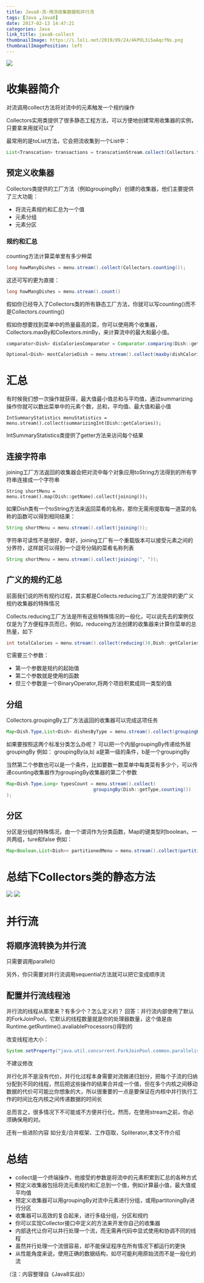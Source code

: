 ```yaml
---
title: Java8-流-用流收集数据和并行流
tags: [Java ,Java8]
date: 2017-02-13 14:47:21
categories: Java
link_title: java8-collect
thumbnailImage: https://i.loli.net/2019/09/24/4kPOL3i5aAqcfNs.png
thumbnailImagePosition: left
---
```

<!-- toc -->
<!-- more -->
![](https://i.loli.net/2019/09/24/4kPOL3i5aAqcfNs.png)
# 收集器简介
对流调用collect方法将对流中的元素触发一个规约操作

Collectors实用类提供了很多静态工程方法，可以方便地创建常用收集器的实例，只要拿来用就可以了

最常用的是toList方法，它会把流收集到一个List中：
```java
List<Transcation> transactions = transcationStream.collect(Collectors.toList());
```


## 预定义收集器
Collectors类提供的工厂方法（例如groupingBy）创建的收集器，他们主要提供了三大功能：
- 将流元素规约和汇总为一个值
- 元素分组
- 元素分区

### 规约和汇总
counting方法计算菜单里有多少种菜
```java
long howManyDishes = menu.stream().collect(Collectors.counting());
```
这还可写的更为直接：
```java
long howMangDishes = menu.stream().count()
```
假如你已经导入了Collectors类的所有静态工厂方法，你就可以写counting()而不是Collectors.counting()

假如你想要找到菜单中的热量最高的菜，你可以使用两个收集器，Collectors.maxBy和Collextors.minBy，来计算流中的最大和最小值。

```java
comparator<Dish> disCaloriesComparator = Comparator.comparing(Dish::getCalories);

Optional<Dish> mostCalorieDish = menu.stream().collect(maxby(dishCaloriesComparator));
```

# 汇总
有时候我们想一次操作就获得，最大值最小值总和与平均值，通过summarizing操作你就可以数出菜单中的元素个数，总和，平均值、最大值和最小值
```
IntSummaryStatistics menuStatistics = menu.stream().collect(summarizingInt(Dish::getCalories));
```
IntSummaryStatistics类提供了getter方法来访问每个结果

## 连接字符串
joining工厂方法返回的收集器会把对流中每个对象应用toString方法得到的所有字符串连接成一个字符串
```
String shortMenu = menu.stream().map(Dish::getName).collect(joining());
```
如果Dish类有一个toString方法来返回菜肴的名称，那你无需用提取每一道菜的名称的函数可以得到相同结果：
```java
String shortMenu = menu.stream().collect(joining());
```
字符串可读性不是很好，幸好，joining工厂有一个重载版本可以接受元素之间的分界符，这样就可以得到一个逗号分隔的菜肴名称列表
```java
String shortMenu = menu.stream().collect(joining(", "));
```
## 广义的规约汇总
前面我们说的所有规约过程，其实都是Collects.reducing工厂方法提供的更广义规约收集器的特殊情况

Collects.reducing工厂方法是所有这些特殊情况的一般化，可以说先去的案例仅仅是为了方便程序员而已，例如，reduceing方法创建的收集器来计算你菜单的总热量，如下
```java
int totalCalories = menu.stream().collect(reducing()0,Dish::getCalories,(i,j)->i+j);
```
它需要三个参数：
- 第一个参数是规约的起始值
- 第二个参数就是使用的函数
- 但三个参数是一个BinaryOperator,将两个项目积累成同一类型的值

## 分组
Collectors.groupingBy工厂方法返回的收集器可以完成这项任务
```java
Map<Dish.Type,List<Dish> dishesByType = menu.stream().collect(groupingBy(Dish:getType))
```
如果要按照这两个标准分类怎么办呢？
可以把一个内层groupingBy传递给外层groupingBy
例如：
groupingBy(a,b) a是第一级的条件，b是一个groupingBy

当然第二个参数也可以是一个条件，比如要数一数菜单中每类菜有多少个，可以传递counting收集器作为groupingBy收集器的第二个参数
```java
Map<Dish.Type,Long> typesCount = menu.stream().collect(
                                groupingBy(Dish::getType,counting())
);
```

## 分区
分区是分组的特殊情况，由一个谓词作为分类函数，Map的键类型时boolean，一共两组，ture和false
例如：
```java
Map<Boolean,List<Dish>> partitionedMenu = menu.stream().collect(partitionBy(Dish::isVegrtarian))
```

# 总结下Collectors类的静态方法
![](java8-collect/01.png)
![](java8-collect/02.png)

# 并行流
## 将顺序流转换为并行流
只需要调用parallel()

另外，你只需要对并行流调用sequential方法就可以把它变成顺序流

## 配置并行流线程池
并行流的线程从那里来？有多少个？怎么定义的？
回答：并行流内部使用了默认的ForkJoinPool，它默认的线程数量就是你的处理器数量，这个值是由Runtime.getRuntime().avaliableProcessors()得到的

改变线程池大小：
```java
System.setProperty("java.util.concurrent.ForkJoinPool.common.parallelism","12")
```
不建议修改

并行化并不是没有代价，并行化过程本身需要对流做递归划分，把每个子流的归纳分配到不同的线程，然后把这些操作的结果合并成一个值，但在多个内核之间移动数据的代价可可能比你想象的大，所以很重要的一点是要保证在内核中并行执行工作的时间比在内核之间传递数据的时间长

总而言之，很多情况下不可能或不方便并行化，然而，在使用stream之前，你必须确保用的对。

还有一些进阶内容 如分支/合并框架、工作窃取，Spliterator,本文不作介绍

# 总结
- collect是一个终端操作，他接受的参数是将流中的元素积累到汇总的各种方式
- 预定义收集器包括将流元素规约和汇总到一个值，例如计算最小值，最大值或平均值
- 预定义收集器可以用groupingBy对流中元素进行分组，或用partitoningBy进行分区
- 收集器可以高效的复合起来，进行多级分组，分区和规约
- 你可以实现Collector接口中定义的方法来开发你自己的收集器
- 内部迭代让你可以并行处理一个流，而无需再代码中显式使用和协调不同的线程
- 虽然并行处理一个流很容易，却不能保证程序在所有情况下都运行的更快
- 从性能角度来说，使用正确的数据结构，如尽可能利用原始流而不是一般化的流

（注：内容整理自《Java8实战》）